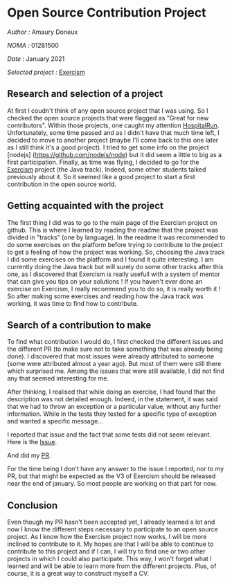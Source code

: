 # Open Source Contribution Project
*Author :* Amaury Doneux

*NOMA :* 01281500

*Date :* January 2021

*Selected project :* [Exercism](https://github.com/exercism/java)

## Research and selection of a project

At first I coudn't think of any open source project that I was using. So I checked the open source projects that were flagged as "Great for new contributors". Within those projects, one caught my attention [HospitalRun](https://github.com/HospitalRun/hospitalrun-frontend). Unfortunately, some time passed and as I didn't have that much time left, I decided to move to another project (maybe I'll come back to this one later as I still think it's a good project). 
I tried to get some info on the project [nodejs] (https://github.com/nodejs/node) but it did seem a little to big as a first participation.
Finally, as time was flying, I decided to go for the [Exercism](https://github.com/exercism/java) project (the Java track). Indeed, some other students talked previously about it. So it seemed like a good project to start a first contribution in the open source world.

## Getting acquainted with the project

The first thing I did was to go to the main page of the Exercism project on github. This is where I learned by reading the readme that the project was divided in "tracks" (one by language). In the readme it was recommended to do some exercises on the platform before trying to contribute to the project to get a feeling of how the project was working. So, choosing the Java track I did some exercises on the platform and I found it quite interesting. I am currently doing the Java track but will surely do some other tracks after this one, as I discovered that Exercism is really usefull with a system of mentor that can give you tips on your solutions ! If you haven't ever done an exercise on Exercism, I really recommend you to do so, it is really worth it !
So after making some exercises and reading how the Java track was working, it was time to find how to contribute.

## Search of a contribution to make

To find what contribution I would do, I first checked the different issues and the different PR (to make sure not to take something that was already being done). I discovered that most issues were already attributed to someone (some were attributed almost a year ago). But most of them were still there which surprised me. Among the issues that were still available, I did not find any that seemed interesting for me. 

After thinking, I realised that while doing an exercise, I had found that the description was not detailed enough. Indeed, in the statement, it was said that we had to throw an exception or a particular value, without any further information. While in the tests they tested for a specific type of exception and wanted a specific message…

I reported that issue and the fact that some tests did not seem relevant. Here is the [Issue](https://github.com/exercism/java/issues/1855).

And did my [PR](https://github.com/exercism/java/pull/1856).

For the time being I don't have any answer to the issue I reported, nor to my PR, but that might be expected as the V3 of Exercism should be released near the end of january. So most people are working on that part for now.

## Conclusion

Even though my PR hasn't been accepted yet, I already learned a lot and now I know the different steps necessary to participate to an open source project. As I know how the Exercism project now works, I will be more inclined to contribute to it. My hopes are that I will be able to continue to contribute to this project and if I can, I will try to find one or two other projects in which I could also participate. This way, I won't forget what I learned and will be able to learn more from the different projects. Plus, of course, it is a great way to construct myself a CV.



